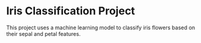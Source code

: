 # Iris Classification Project
This project uses a machine learning model to classify iris flowers based on their sepal and petal features.
